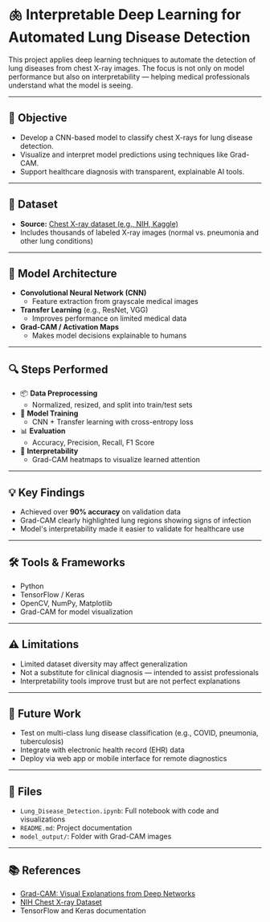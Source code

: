 # 🫁 Interpretable Deep Learning for Automated Lung Disease Detection

This project applies deep learning techniques to automate the detection of lung diseases from chest X-ray images. The focus is not only on model performance but also on interpretability — helping medical professionals understand what the model is seeing.

---

## 📌 Objective

- Develop a CNN-based model to classify chest X-rays for lung disease detection.
- Visualize and interpret model predictions using techniques like Grad-CAM.
- Support healthcare diagnosis with transparent, explainable AI tools.

---

## 🧾 Dataset

- **Source:** [Chest X-ray dataset (e.g., NIH, Kaggle)](https://www.kaggle.com/datasets/nih-chest-xrays)
- Includes thousands of labeled X-ray images (normal vs. pneumonia and other lung conditions)

---

## 🧠 Model Architecture

- **Convolutional Neural Network (CNN)**
  - Feature extraction from grayscale medical images
- **Transfer Learning** (e.g., ResNet, VGG)
  - Improves performance on limited medical data
- **Grad-CAM / Activation Maps**
  - Makes model decisions explainable to humans

---

## 🔍 Steps Performed

- 📦 **Data Preprocessing**
  - Normalized, resized, and split into train/test sets
- 🧪 **Model Training**
  - CNN + Transfer learning with cross-entropy loss
- 📊 **Evaluation**
  - Accuracy, Precision, Recall, F1 Score
- 🔎 **Interpretability**
  - Grad-CAM heatmaps to visualize learned attention

---

## 💡 Key Findings

- Achieved over **90% accuracy** on validation data
- Grad-CAM clearly highlighted lung regions showing signs of infection
- Model's interpretability made it easier to validate for healthcare use

---

## 🛠️ Tools & Frameworks

- Python
- TensorFlow / Keras
- OpenCV, NumPy, Matplotlib
- Grad-CAM for model visualization

---

## ⚠️ Limitations

- Limited dataset diversity may affect generalization
- Not a substitute for clinical diagnosis — intended to assist professionals
- Interpretability tools improve trust but are not perfect explanations

---

## 🚀 Future Work

- Test on multi-class lung disease classification (e.g., COVID, pneumonia, tuberculosis)
- Integrate with electronic health record (EHR) data
- Deploy via web app or mobile interface for remote diagnostics

---

## 📎 Files

- `Lung_Disease_Detection.ipynb`: Full notebook with code and visualizations
- `README.md`: Project documentation
- `model_output/`: Folder with Grad-CAM images

---

## 📚 References

- [Grad-CAM: Visual Explanations from Deep Networks](https://arxiv.org/abs/1610.02391)
- [NIH Chest X-ray Dataset](https://www.kaggle.com/datasets/nih-chest-xrays)
- TensorFlow and Keras documentation
